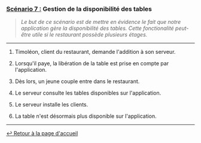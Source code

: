 ### <u>Scénario 7 :</u> Gestion de la disponibilité des tables

> *Le but de ce scénario est de mettre en évidence le fait que notre application gère la disponibilité des tables. Cette fonctionalité peut-être utile si le restaurant possède plusieurs étages.*

---

1. Timoléon, client du restaurant, demande l'addition à son serveur.

1. Lorsqu'il paye, la libération de la table est prise en compte par l'application.

1. Dès lors, un jeune couple entre dans le restaurant.

1. Le serveur consulte les tables disponibles sur l'application.

1. Le serveur installe les clients.

1. La table n'est désormais plus disponible sur l'application.
---

[:leftwards_arrow_with_hook: Retour à la page d'accueil](../README.md)
